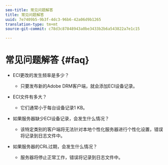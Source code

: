 ```yaml
---
seo-title: 常见问题解答
title: 常见问题解答
uuid: 7e7409b5-9b3f-4dc3-96b6-42a06d9b1265
translation-type: tm+mt
source-git-commit: c78d3c87848943a0be3433b2b6a543822a7e1c15

---
```



# 常见问题解答 {#faq}

* ECI更改的发生频率是多少？
   * 只要发布新的Adobe DRM客户端，就会添加ECI设备记录。

* ECI文件有多大？
   * 它们通常小于每台设备记录1 KB。

* 如果服务器缺少ECI设备记录，会发生什么情况？
   * 该特定类别的客户端将无法针对本地个性化服务器进行个性化设置，错误将记录到日志文件中。

* 如果服务器的CRL过期，会发生什么情况？
   * 服务器将停止正常工作，错误将记录到日志文件中。